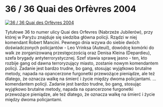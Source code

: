 36 / 36 Quai des Orfèvres 2004 
=============
[![36 / 36 Quai des Orfèvres 2004 ](http://vidos.pl/images/player.gif)](http://vidos.pl/36-36-quai-des-orfvres-2004)

 Tytułowe 36 to numer ulicy Quai des Orfevres (Nabrzeże Jubilerów), przy której w Paryżu znajduje się siedziba główna policji. Rządzi w niej komendant Robert Mancini. Pewnego dnia wzywa do siebie dwóch doświadczonych policjantów - Leo Vrinksa (Auteuil), dowódcę komórki do walk ze zorganizowaną przestępczością oraz Denisa Kleina (Depardieu), szefa brygady antyterrorystycznej. Szef stawia sprawę jasno - ten, kto rozbije gang od dawna terroryzujący miasto, zostanie nowym komendantem policji. Zadanie jest bardzo trudne, bo gang, stosując wyjątkowo brutalne metody, napada na opancerzone furgonetki przewożące pieniądze, ale też dlatego, że oznacza walkę na śmierć i życie między dwoma policjantami.   ... komendantem policji. Zadanie jest bardzo trudne, bo gang, stosując wyjątkowo brutalne metody, napada na opancerzone furgonetki przewożące pieniądze, ale też dlatego, że oznacza walkę na śmierć i życie między dwoma policjantami.
